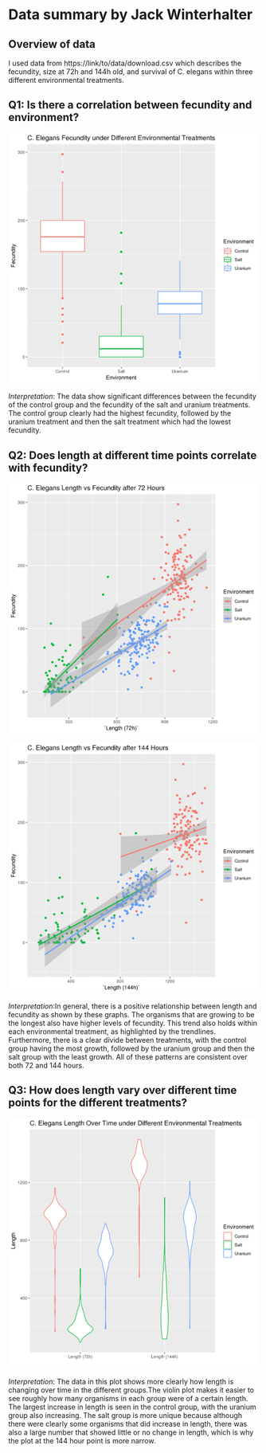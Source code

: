 # Data summary by Jack Winterhalter


## Overview of data
I used data from https://link/to/data/download.csv which describes the fecundity, size at 72h and 144h old, and survival of C. elegans within three different environmental treatments.

## Q1: Is there a correlation between fecundity and environment?

![Fecundity vs Environment](fecundityVSenvironment.png)

*Interpretation*: The data show significant differences between the fecundity of the control group and the fecundity of the salt and uranium treatments. The control group clearly had the highest fecundity, followed by the uranium treatment and then the salt treatment which had the lowest fecundity.  

## Q2: Does length at different time points correlate with fecundity?

![Length vs Fecundity at 72h](lengthVSfecundity.png)

![Length vs Fecundity at 144h](lengthVSfecundity144.png)


*Interpretation*:In general, there is a positive relationship between length and fecundity as shown by these graphs. The organisms that are growing to be the longest also have higher levels of fecundity. This trend also holds within each environmental treatment, as highlighted by the trendlines. Furthermore, there is a clear divide between treatments, with the control group having the most growth, followed by the uranium group and then the salt group with the least growth. All of these patterns are consistent over both 72 and 144 hours. 

## Q3: How does length vary over different time points for the different treatments? 

![Length vs Time](lengthVStime.png)


*Interpretation*: The data in this plot shows more clearly how length is changing over time in the different groups.The violin plot makes it easier to see roughly how many organisms in each group were of a certain length. The largest increase in length is seen in the control group, with the uranium group also increasing. The salt group is more unique because although there were clearly some organisms that did increase in length, there was also a large number that showed little or no change in length, which is why the plot at the 144 hour point is more narrow.  
